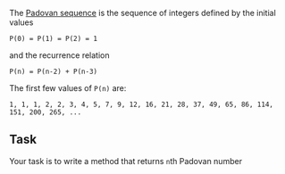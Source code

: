 The [Padovan sequence](https://en.wikipedia.org/wiki/Padovan_sequence) is the sequence of integers defined by the initial values

```
P(0) = P(1) = P(2) = 1
```

and the recurrence relation

```
P(n) = P(n-2) + P(n-3)
```
The first few values of `P(n)` are:

```
1, 1, 1, 2, 2, 3, 4, 5, 7, 9, 12, 16, 21, 28, 37, 49, 65, 86, 114, 151, 200, 265, ...
```

## Task
Your task is to write a method that returns `n`th Padovan number
